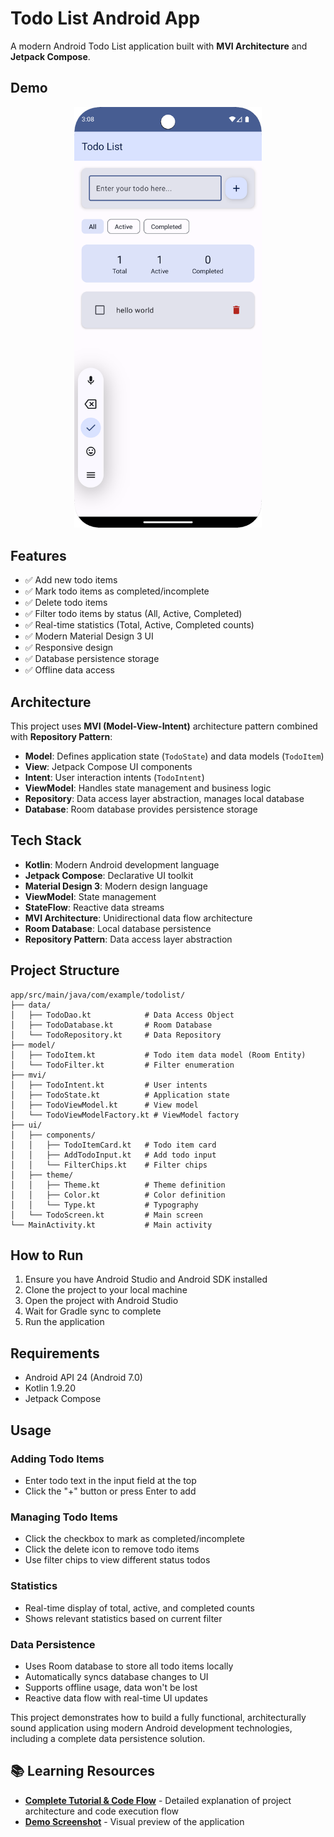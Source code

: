 # Todo List Android App

A modern Android Todo List application built with **MVI Architecture** and **Jetpack Compose**.

## Demo

<div align="center">
  <img src="README/demo.png" alt="Todo List App Demo" width="300"/>
</div>

## Features

- ✅ Add new todo items
- ✅ Mark todo items as completed/incomplete
- ✅ Delete todo items
- ✅ Filter todo items by status (All, Active, Completed)
- ✅ Real-time statistics (Total, Active, Completed counts)
- ✅ Modern Material Design 3 UI
- ✅ Responsive design
- ✅ Database persistence storage
- ✅ Offline data access

## Architecture

This project uses **MVI (Model-View-Intent)** architecture pattern combined with **Repository Pattern**:

- **Model**: Defines application state (`TodoState`) and data models (`TodoItem`)
- **View**: Jetpack Compose UI components
- **Intent**: User interaction intents (`TodoIntent`)
- **ViewModel**: Handles state management and business logic
- **Repository**: Data access layer abstraction, manages local database
- **Database**: Room database provides persistence storage

## Tech Stack

- **Kotlin**: Modern Android development language
- **Jetpack Compose**: Declarative UI toolkit
- **Material Design 3**: Modern design language
- **ViewModel**: State management
- **StateFlow**: Reactive data streams
- **MVI Architecture**: Unidirectional data flow architecture
- **Room Database**: Local database persistence
- **Repository Pattern**: Data access layer abstraction

## Project Structure

```
app/src/main/java/com/example/todolist/
├── data/
│   ├── TodoDao.kt            # Data Access Object
│   ├── TodoDatabase.kt       # Room Database
│   └── TodoRepository.kt     # Data Repository
├── model/
│   ├── TodoItem.kt           # Todo item data model (Room Entity)
│   └── TodoFilter.kt         # Filter enumeration
├── mvi/
│   ├── TodoIntent.kt         # User intents
│   ├── TodoState.kt          # Application state
│   ├── TodoViewModel.kt      # View model
│   └── TodoViewModelFactory.kt # ViewModel factory
├── ui/
│   ├── components/
│   │   ├── TodoItemCard.kt   # Todo item card
│   │   ├── AddTodoInput.kt   # Add todo input
│   │   └── FilterChips.kt    # Filter chips
│   ├── theme/
│   │   ├── Theme.kt          # Theme definition
│   │   ├── Color.kt          # Color definition
│   │   └── Type.kt           # Typography
│   └── TodoScreen.kt         # Main screen
└── MainActivity.kt           # Main activity
```

## How to Run

1. Ensure you have Android Studio and Android SDK installed
2. Clone the project to your local machine
3. Open the project with Android Studio
4. Wait for Gradle sync to complete
5. Run the application

## Requirements

- Android API 24 (Android 7.0)
- Kotlin 1.9.20
- Jetpack Compose

## Usage

### Adding Todo Items
- Enter todo text in the input field at the top
- Click the "+" button or press Enter to add

### Managing Todo Items
- Click the checkbox to mark as completed/incomplete
- Click the delete icon to remove todo items
- Use filter chips to view different status todos

### Statistics
- Real-time display of total, active, and completed counts
- Shows relevant statistics based on current filter

### Data Persistence
- Uses Room database to store all todo items locally
- Automatically syncs database changes to UI
- Supports offline usage, data won't be lost
- Reactive data flow with real-time UI updates

This project demonstrates how to build a fully functional, architecturally sound application using modern Android development technologies, including a complete data persistence solution.

## 📚 Learning Resources

- **[Complete Tutorial & Code Flow](TUTORIAL.md)** - Detailed explanation of project architecture and code execution flow
- **[Demo Screenshot](README/demo.png)** - Visual preview of the application 